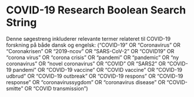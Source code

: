 # COVID-19 Research Boolean Search String

Denne søgestreng inkluderer relevante termer relateret til COVID-19 forskning på både dansk og engelsk:
(“COVID-19” OR “Coronavirus” OR “Coronakrisen” OR “2019-ncov” OR “SARS-CoV-2” OR “COVID19” OR “corona virus” OR “corona crisis” OR “pandemi” OR “pandemic” OR “ny coronavirus” OR “novel coronavirus” OR “COVID” OR “SARS2” OR “COVID-19 pandemi” OR “COVID-19 vaccine” OR “COVID vaccine” OR “COVID-19 udbrud” OR “COVID-19 outbreak” OR “COVID-19 respons” OR “COVID-19 response” OR “coronavirussygdom” OR “coronavirus disease” OR “COVID-smitte” OR “COVID transmission”)
